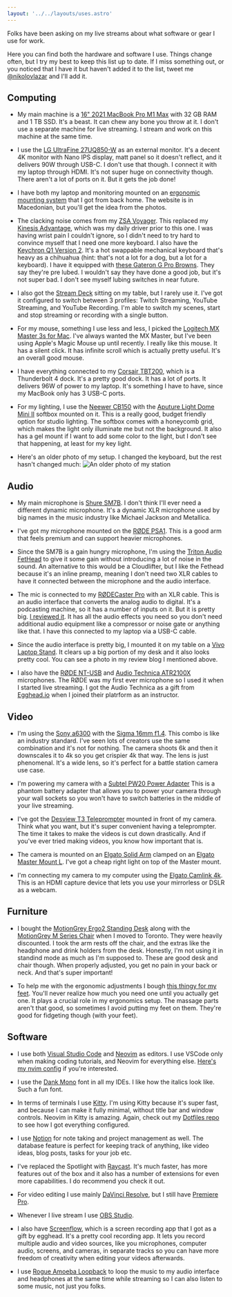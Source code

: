 ```yaml
---
layout: '../../layouts/uses.astro'
---
```


Folks have been asking on my live streams about what software or gear I use for
work.

Here you can find both the hardware and software I use. Things change often, but
I try my best to keep this list up to date. If I miss something out, or you
noticed that I have it but haven't added it to the list, tweet me
[@nikolovlazar](https://twitter.com) and I'll add it.

## Computing

- My main machine is a
  [16" 2021 MacBook Pro M1 Max](https://support.apple.com/kb/SP858?locale=en_US)
  with 32 GB RAM and 1 TB SSD. It's a beast. It can chew any bone you throw at
  it. I don't use a separate machine for live streaming. I stream and work on
  this machine at the same time.

- I use the [LG UltraFine 27UQ850-W](https://amzn.to/3H8tQxD) as an external
  monitor. It's a decent 4K monitor with Nano IPS display, matt panel so it
  doesn't reflect, and it delivers 90W through USB-C. I don't use that though. I
  connect it with my laptop through HDMI. It's not super huge on connectivity
  though. There aren't a lot of ports on it. But it gets the job done!

- I have both my laptop and monitoring mounted on an
  [ergonomic mounting system](https://ergonomics.mk/product/drzac-1-monitor-laptop-dm25l1x1/)
  that I got from back home. The website is in Macedonian, but you'll get the
  idea from the photos.

- The clacking noise comes from my [ZSA Voyager](https://zsa.io/voyager). This
  replaced my [Kinesis Advantage](https://kinesis-ergo.com/support/advantage/),
  which was my daily driver prior to this one. I was having wrist pain I
  couldn't ignore, so I didn't need to try hard to convince myself that I need
  one more keyboard. I also have the
  [Keychron Q1 Version 2](https://amzn.to/3N5Xsj5). It's a hot swappable
  mechanical keyboard that's heavy as a chihuahua (hint: that's not a lot for a
  dog, but a lot for a keyboard). I have it equipped with
  [these Gateron G Pro Browns](https://amzn.to/3KU28pw). They say they're pre
  lubed. I wouldn't say they have done a good job, but it's not super bad. I
  don't see myself lubing switches in near future.

- I also got the [Stream Deck](https://amzn.to/3PvD8c7) sitting on my table, but
  I rarely use it. I've got it configured to switch between 3 profiles: Twitch
  Streaming, YouTube Streaming, and YouTube Recording. I'm able to switch my
  scenes, start and stop streaming or recording with a single button.

- For my mouse, something I use less and less, I picked the
  [Logitech MX Master 3s for Mac](https://amzn.to/40uHbqU). I've always wanted
  the MX Master, but I've been using Apple's Magic Mouse up until recently. I
  really like this mouse. It has a silent click. It has infinite scroll which is
  actually pretty useful. It's an overall good mouse.

- I have everything connected to my [Corsair TBT200](https://amzn.to/3q94cn6),
  which is a Thunderbolt 4 dock. It's a pretty good dock. It has a lot of ports.
  It delivers 96W of power to my laptop. It's something I have to have, since my
  MacBook only has 3 USB-C ports.

- For my lighting, I use the [Neewer CB150](https://amzn.to/3Qjmugf) with the
  [Aputure Light Dome Mini II](https://amzn.to/43P7t8S) softbox mounted on it.
  This is a really good, budget friendly option for studio lighting. The softbox
  comes with a honeycomb grid, which makes the light only illuminate me but not
  the background. It also has a gel mount if I want to add some color to the
  light, but I don't see that happening, at least for my key light.

- Here's an older photo of my setup. I changed the keyboard, but the rest hasn't
  changed much: ![An older photo of my station](@/assets/studio.jpg)

## Audio

- My main microphone is [Shure SM7B](https://amzn.to/3H4Hr9p). I don't think
  I'll ever need a different dynamic microphone. It's a dynamic XLR microphone
  used by big names in the music industry like Michael Jackson and Metallica.

- I've got my microphone mounted on the [RØDE PSA1](https://amzn.to/43LYmqO).
  This is a good arm that feels premium and can support heavier microphones.

- Since the SM7B is a gain hungry microphone, I'm using the
  [Triton Audio FetHead](https://amzn.to/41An4ZN) to give it some gain without
  introducing a lot of noise in the sound. An alternative to this would be a
  Cloudlifter, but I like the Fethead because it's an inline preamp, meaning I
  don't need two XLR cables to have it connected between the microphone and the
  audio interface.

- The mic is connected to my [RØDECaster Pro](https://amzn.to/43LYmqO) with an
  XLR cable. This is an audio interface that converts the analog audio to
  digital. It's a podcasting machine, so it has a number of inputs on it. But it
  is pretty big. [I reviewed it](/blog/rodecaster-pro-review). It has all the
  audio effects you need so you don't need additional audio equipment like a
  compressor or noise gate or anything like that. I have this connected to my
  laptop via a USB-C cable.

- Since the audio interface is pretty big, I mounted it on my table on a
  [Vivo Laptop Stand](https://amzn.to/3V0bowM). It clears up a big portion of my
  desk and it also looks pretty cool. You can see a photo in my review blog I
  mentioned above.

- I also have the [RØDE NT-USB](https://amzn.to/43RALoK) and
  [Audio Technica ATR2100X](https://amzn.to/3N0ScNL) microphones. The RØDE was
  my first ever microphone so I used it when I started live streaming. I got the
  Audio Technica as a gift from [Egghead.io](https://egghead.io) when I joined
  their platrform as an instructor.

## Video

- I'm using the [Sony a6300](https://amzn.to/3oxKFM4) with the
  [Sigma 16mm f1.4](https://amzn.to/3H4Fytd). This combo is like an industry
  standard. I've seen lots of creators use the same combination and it's not for
  nothing. The camera shoots 6k and then it downscales it to 4k so you get
  crispier 4k that way. The lens is just phenomenal. It's a wide lens, so it's
  perfect for a battle station camera use case.

- I'm powering my camera with a
  [Subtel PW20 Power Adapter](https://www.subtel.de/en/Power-supply-for-Sony-Alpha-A6000-A6300-A6500-A5000-A5100-Alpha-7-A7-A7s-A7II-Sony-RX10-III-915664.html)
  This is a phantom battery adapter that allows you to power your camera through
  your wall sockets so you won't have to switch batteries in the middle of your
  live streaming.

- I've got the [Desview T3 Teleprompter](https://amzn.to/3mV9zot) mounted in
  front of my camera. Think what you want, but it's super convenient having a
  teleprompter. The time it takes to make the videos is cut down drastically.
  And if you've ever tried making videos, you know how important that is.

- The camera is mounted on an [Elgato Solid Arm](https://amzn.to/43TvcGo)
  clamped on an [Elgato Master Mount L](https://amzn.to/3Amo7AM). I've got a
  cheap right light on top of the Master mount.

- I'm connecting my camera to my computer using the
  [Elgato Camlink 4k](https://amzn.to/3H3rVul). This is an HDMI capture device
  that lets you use your mirrorless or DSLR as a webcam.

## Furniture

- I bought the [MotionGrey Ergo2 Standing Desk](https://amzn.to/3LofCeN) along
  with the [MotionGrey M Series Chair](https://amzn.to/3LjEnJ0) when I moved to
  Toronto. They were heavily discounted. I took the arm rests off the chair, and
  the extras like the headphone and drink holders from the desk. Honestly, I'm
  not using it in standind mode as much as I'm supposed to. These are good desk
  and chair though. When properly adjusted, you get no pain in your back or
  neck. And that's super important!

- To help me with the ergonomic adjustments I bough
  [this thingy for my feet](https://amzn.to/3LnN6K6). You'll never realize how
  much you need one until you actually get one. It plays a crucial role in my
  ergonomics setup. The massage parts aren't that good, so sometimes I avoid
  putting my feet on them. They're good for fidgeting though (with your feet).

## Software

- I use both [Visual Studio Code](https://code.visualstudio.com/) and
  [Neovim](https://neovim.io/) as editors. I use VSCode only when making coding
  tutorials, and Neovim for everything else.
  [Here's my nvim config](https://github.com/nikolovlazar/dotfiles) if you're
  interested.

- I use the [Dank Mono](https://philpl.gumroad.com/l/dank-mono) font in all my
  IDEs. I like how the italics look like. Such a fun font.

- In terms of terminals I use [Kitty](https://sw.kovidgoyal.net/kitty/). I'm
  using Kitty because it's super fast, and because I can make it fully minimal,
  without title bar and window controls. Neovim in Kitty is amazing. Again,
  check out my [Dotfiles repo](https://github.com/nikolovlazar/dotfiles) to see
  how I got everything configured.

- I use [Notion](https://notion.so) for note taking and project management as
  well. The database feature is perfect for keeping track of anything, like
  video ideas, blog posts, tasks for your job etc.

- I've replaced the Spotlight with [Raycast](https://raycast.com). It's much
  faster, has more features out of the box and it also has a number of
  extensions for even more capabilities. I do recommend you check it out.

- For video editing I use mainly
  [DaVinci Resolve](https://www.blackmagicdesign.com/products/davinciresolve/),
  but I still have
  [Premiere Pro](https://www.adobe.com/ca/products/premiere.html).

- Whenever I live stream I use [OBS Studio](https://obsproject.com/).

- I also have [Screenflow](http://www.telestream.net/screenflow/overview.htm),
  which is a screen recording app that I got as a gift by egghead. It's a pretty
  cool recording app. It lets you record multiple audio and video sources, like
  you microphones, computer audio, screens, and cameras, in separate tracks so
  you can have more freedom of creativity when editing your videos afterwards.

- I use [Rogue Amoeba Loopback](https://rogueamoeba.com/loopback/) to loop the
  music to my audio interface and headphones at the same time while streaming so
  I can also listen to some music, not just you folks.
